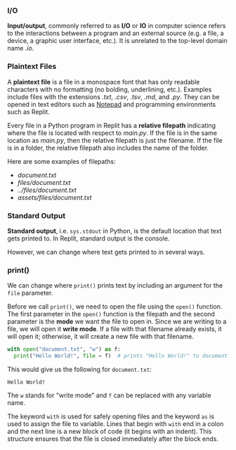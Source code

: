 
### I/O

**Input/output**, commonly referred to as **I/O** or **IO** in computer science refers to the interactions between a program and an external source (e.g. a file, a device, a graphic user interface, etc.). It is unrelated to the  top-level domain name *.io*.

### Plaintext Files

A **plaintext file** is a file in a monospace font that has only readable characters with no formatting (no bolding, underlining, etc.). Examples include files with the extensions *.txt*, *.csv*, *.tsv*, *.md*, and *.py*. They can be opened in text editors such as [Notepad](https://en.wikipedia.org/wiki/Windows_Notepad) and programming environments such as Replit.

Every file in a Python program in Replit has a **relative filepath** indicating where the file is located with respect to *main.py*. If the file is in the same location as *main.py*, then the relative filepath is just the filename. If the file is in a folder, the relative filepath also includes the name of the folder.

Here are some examples of filepaths:

  * *document.txt*
  * *files/document.txt*
  * *../files/document.txt*
  * *assets/files/document.txt*

### Standard Output

**Standard output**, i.e. `sys.stdout` in Python, is the default location that text gets printed to. In Replit, standard output is the console.

However, we can change where text gets printed to in several ways.

### print()

We can change where `print()` prints text by including an argument for the `file` parameter.

Before we call `print()`, we need to open the file using the `open()` function. The first parameter in the `open()` function is the filepath and the second parameter is the **mode** we want the file to open in. Since we are writing to a file, we will open it **write mode**. If a file with that filename already exists, it will open it; otherwise, it will create a new file with that filename.

```python
with open("document.txt", "w") as f:
  print("Hello World!", file = f)  # prints "Hello World!" to document.txt
```

This would give us the following for `document.txt`:

```
Hello World!
```

The `w` stands for "write mode" and `f` can be replaced with any variable name.

The keyword `with` is used for safely opening files and the keyword `as` is used to assign the file to variable. Lines that begin with `with` end in a colon and the next line is a new block of code (it begins with an indent). This structure ensures that the file is closed immediately after the block ends.
